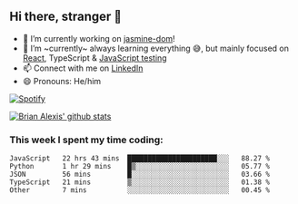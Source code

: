 ## Hi there, stranger 👋

- 🔭 I’m currently working on [jasmine-dom](https://github.com/testing-library/jasmine-dom)!
- 🌱 I’m ~currently~ always learning everything 😅, but mainly focused on [React](https://courseit.com.ar/cursos/frontend-avanzado-2020), TypeScript & [JavaScript testing](https://testingjavascript.com/)
- 📫 Connect with me on [LinkedIn](https://www.linkedin.com/in/brian-alexis/)
- 😄 Pronouns: He/him

[![Spotify](https://novatorem-nine-beige.vercel.app/api/spotify)](https://open.spotify.com/user/21ttbyunhf56rp6soqidgfk2q)

[![Brian Alexis' github stats](https://github-readme-stats-sepia-two.vercel.app/api?username=brrianalexis&show_icons=true&hide_border=true?count_private=true)](https://github.com/brrianalexis/github-readme-stats)

### This week I spent my time coding:
<!--START_SECTION:waka-->
```text
JavaScript   22 hrs 43 mins  ██████████████████████░░░   88.27 % 
Python       1 hr 29 mins    █▒░░░░░░░░░░░░░░░░░░░░░░░   05.77 % 
JSON         56 mins         █░░░░░░░░░░░░░░░░░░░░░░░░   03.66 % 
TypeScript   21 mins         ▒░░░░░░░░░░░░░░░░░░░░░░░░   01.38 % 
Other        7 mins          ░░░░░░░░░░░░░░░░░░░░░░░░░   00.45 % 
```
<!--END_SECTION:waka-->
